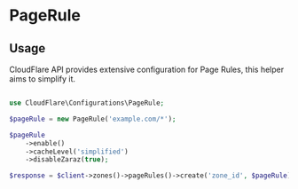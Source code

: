 # PageRule

## Usage

CloudFlare API provides extensive configuration for Page Rules, this helper aims to simplify it.

```php [php]

use CloudFlare\Configurations\PageRule;

$pageRule = new PageRule('example.com/*');

$pageRule
    ->enable()
    ->cacheLevel('simplified')
    ->disableZaraz(true);

$response = $client->zones()->pageRules()->create('zone_id', $pageRule);

```
